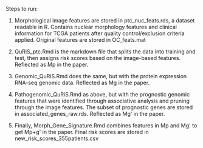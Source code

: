 Steps to run:

1. Morphological image features are stored in ptc_nuc_feats.rds, a dataset readable in R. Contains nuclear morphology features and clinical information for TCGA patients after quality control/exclusion criteria applied. Original features are stored in OC_feats.mat

2. QuRiS_ptc.Rmd is the markdown file that splits the data into training and test, then assigns risk scores based on the image-based features. Reflected as Mp in the paper.

3. Genomic_QuRiS.Rmd does the same, but with the protein expression RNA-seq genomic data. Reflected as Mg in the paper.

4. Pathogenomic_QuRiS.Rmd as above, but with the prognostic genomic features that were identified through associative analysis and pruning through the image features. The subset of prognostic genes are stored in associated_genes_raw.rds. Reflected as Mg' in the paper.

5. Finally, Morph_Gene_Signature.Rmd combines features in Mp and Mg' to get Mp+g' in the paper. Final risk scores are stored in new_risk_scores_355patients.csv

